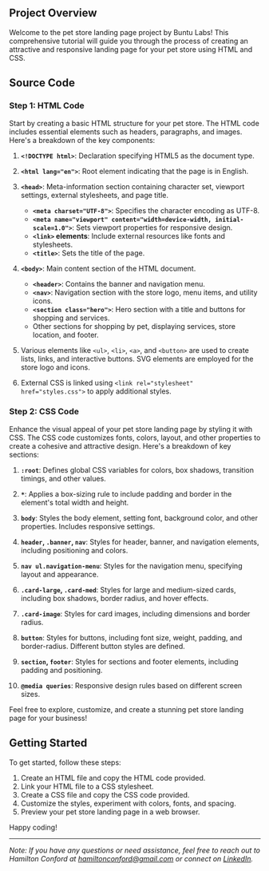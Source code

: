 ## Project Overview

Welcome to the pet store landing page project by Buntu Labs! This comprehensive tutorial will guide you through the process of creating an attractive and responsive landing page for your pet store using HTML and CSS.

## Source Code

### Step 1: HTML Code

Start by creating a basic HTML structure for your pet store. The HTML code includes essential elements such as headers, paragraphs, and images. Here's a breakdown of the key components:

1. **`<!DOCTYPE html>`**: Declaration specifying HTML5 as the document type.

2. **`<html lang="en">`**: Root element indicating that the page is in English.

3. **`<head>`**: Meta-information section containing character set, viewport settings, external stylesheets, and page title.

   - **`<meta charset="UTF-8">`**: Specifies the character encoding as UTF-8.
   - **`<meta name="viewport" content="width=device-width, initial-scale=1.0">`**: Sets viewport properties for responsive design.
   - **`<link>` elements**: Include external resources like fonts and stylesheets.
   - **`<title>`**: Sets the title of the page.

4. **`<body>`**: Main content section of the HTML document.

   - **`<header>`**: Contains the banner and navigation menu.
   - **`<nav>`**: Navigation section with the store logo, menu items, and utility icons.
   - **`<section class="hero">`**: Hero section with a title and buttons for shopping and services.
   - Other sections for shopping by pet, displaying services, store location, and footer.

5. Various elements like `<ul>`, `<li>`, `<a>`, and `<button>` are used to create lists, links, and interactive buttons. SVG elements are employed for the store logo and icons.

6. External CSS is linked using `<link rel="stylesheet" href="styles.css">` to apply additional styles.

### Step 2: CSS Code

Enhance the visual appeal of your pet store landing page by styling it with CSS. The CSS code customizes fonts, colors, layout, and other properties to create a cohesive and attractive design. Here's a breakdown of key sections:

1. **`:root`**: Defines global CSS variables for colors, box shadows, transition timings, and other values.

2. **`*`**: Applies a box-sizing rule to include padding and border in the element's total width and height.

3. **`body`**: Styles the body element, setting font, background color, and other properties. Includes responsive settings.

4. **`header`, `.banner`, `nav`**: Styles for header, banner, and navigation elements, including positioning and colors.

5. **`nav ul.navigation-menu`**: Styles for the navigation menu, specifying layout and appearance.

6. **`.card-large`, `.card-med`**: Styles for large and medium-sized cards, including box shadows, border radius, and hover effects.

7. **`.card-image`**: Styles for card images, including dimensions and border radius.

8. **`button`**: Styles for buttons, including font size, weight, padding, and border-radius. Different button styles are defined.

9. **`section`, `footer`**: Styles for sections and footer elements, including padding and positioning.

10. **`@media queries`**: Responsive design rules based on different screen sizes.

Feel free to explore, customize, and create a stunning pet store landing page for your business!

## Getting Started

To get started, follow these steps:

1. Create an HTML file and copy the HTML code provided.
2. Link your HTML file to a CSS stylesheet.
3. Create a CSS file and copy the CSS code provided.
4. Customize the styles, experiment with colors, fonts, and spacing.
5. Preview your pet store landing page in a web browser.

Happy coding!

---

_Note: If you have any questions or need assistance, feel free to reach out to Hamilton Conford at hamiltonconford@gmail.com or connect on [LinkedIn](https://www.linkedin.com/in/hamilton-conford-42ba87158/)._
